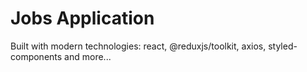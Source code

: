 # Jobs Application

Built with modern technologies: react, @reduxjs/toolkit, axios, styled-components and more...
